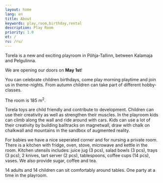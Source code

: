 ```yaml
---
layout: home
lang: en
title: About
keywords: play,room,birthday,rental
description: Play Room
priority: 1.0
et: /
ru: /ru/
---
```


Torela is a new and exciting playroom in Põhja-Tallinn, between Kalamaja and Pelgulinna.

We are opening our doors on **May 1st**!

You can celebrate children birthdays, come play morning playtime and join us in theme-nights. From autumn children can take part of different hobby-classes.

The room is 185 m<sup>2</sup>.

Torela toys are child friendly and contribute to development. Children can use their creativity as well as strengthen their muscles. In the playroom kids can climb along the wall and ride around with cars. Kids can use a lot of their creativity by building balltracks on magnetwall, draw with chalk on chalkwall and mountains in the sandbox of augmented reality.

For babies we have a nice seperated corner and for nursing a private room. There is a kitchen with fridge, oven, stove, microwave and kettle in the room. Kitchen utensils includes: juice jug (3 pcs), salad bowls (3 pcs), trays (3 pcs), 2 knives, tart server (2 pcs), tablespoons, coffee cups (14 pcs), vases. We also provide sugar, coffee and tea.

14 adults and 14 children can sit comfortably around tables.
One party at a time in the playroom.
